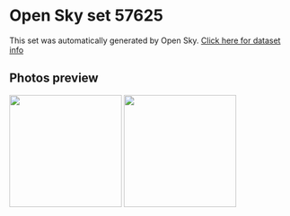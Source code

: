 # Open Sky set 57625
This set was automatically generated by Open Sky.
[Click here for dataset info](https://github.com/lewisevans2007/opensky/blob/master/dataset/57625/info.json)
## Photos preview
<img src="https://raw.githubusercontent.com/lewisevans2007/opensky/master/dataset/57625/photos.gif" width="200px"/>
<img src="https://raw.githubusercontent.com/lewisevans2007/opensky/master/dataset/57625/photos_bw.gif" width="200px"/>
